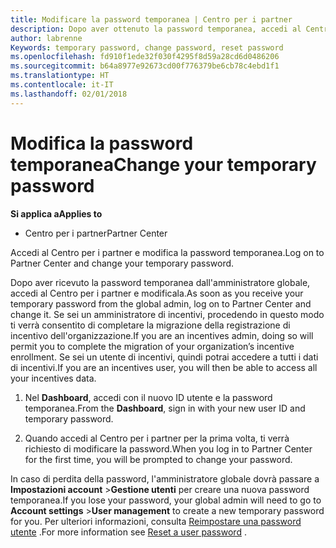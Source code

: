 ```yaml
---
title: Modificare la password temporanea | Centro per i partner
description: Dopo aver ottenuto la password temporanea, accedi al Centro per i partner e modificala.
author: labrenne
Keywords: temporary password, change password, reset password
ms.openlocfilehash: fd910f1ede32f030f4295f8d59a28cd6d0486206
ms.sourcegitcommit: b64a8977e92673cd00f776379be6cb78c4ebd1f1
ms.translationtype: HT
ms.contentlocale: it-IT
ms.lasthandoff: 02/01/2018
---
```

# <a name="change-your-temporary-password"></a><span data-ttu-id="00925-103">Modifica la password temporanea</span><span class="sxs-lookup"><span data-stu-id="00925-103">Change your temporary password</span></span>

**<span data-ttu-id="00925-104">Si applica a</span><span class="sxs-lookup"><span data-stu-id="00925-104">Applies to</span></span>**

-  <span data-ttu-id="00925-105">Centro per i partner</span><span class="sxs-lookup"><span data-stu-id="00925-105">Partner Center</span></span>

<span data-ttu-id="00925-106">Accedi al Centro per i partner e modifica la password temporanea.</span><span class="sxs-lookup"><span data-stu-id="00925-106">Log on to Partner Center and change your temporary password.</span></span>

<span data-ttu-id="00925-107">Dopo aver ricevuto la password temporanea dall'amministratore globale, accedi al Centro per i partner e modificala.</span><span class="sxs-lookup"><span data-stu-id="00925-107">As soon as you receive your temporary password from the global admin, log on to Partner Center and change it.</span></span> <span data-ttu-id="00925-108">Se sei un amministratore di incentivi, procedendo in questo modo ti verrà consentito di completare la migrazione della registrazione di incentivo dell'organizzazione.</span><span class="sxs-lookup"><span data-stu-id="00925-108">If you are an incentives admin, doing so will permit you to complete the migration of your organization’s incentive enrollment.</span></span> <span data-ttu-id="00925-109">Se sei un utente di incentivi, quindi potrai accedere a tutti i dati di incentivi.</span><span class="sxs-lookup"><span data-stu-id="00925-109">If you are an incentives user, you will then be able to access all your incentives data.</span></span>

1.  <span data-ttu-id="00925-110">Nel **Dashboard**, accedi con il nuovo ID utente e la password temporanea.</span><span class="sxs-lookup"><span data-stu-id="00925-110">From the **Dashboard**, sign in with your new user ID and temporary password.</span></span>

2.  <span data-ttu-id="00925-111">Quando accedi al Centro per i partner per la prima volta, ti verrà richiesto di modificare la password.</span><span class="sxs-lookup"><span data-stu-id="00925-111">When you log in to Partner Center for the first time, you will be prompted to change your password.</span></span>

<span data-ttu-id="00925-112">In caso di perdita della password, l'amministratore globale dovrà passare a **Impostazioni account** >**Gestione utenti** per creare una nuova password temporanea.</span><span class="sxs-lookup"><span data-stu-id="00925-112">If you lose your password, your global admin will need to go to  **Account settings** >**User management** to create a new temporary password for you.</span></span>
<span data-ttu-id="00925-113">Per ulteriori informazioni, consulta [Reimpostare una password utente](reset-a-user-password.md) .</span><span class="sxs-lookup"><span data-stu-id="00925-113">For more information see [Reset a user password](reset-a-user-password.md) .</span></span>


 

 



